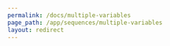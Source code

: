 ```yaml
---
permalink: /docs/multiple-variables
page_path: /app/sequences/multiple-variables
layout: redirect
---
```

